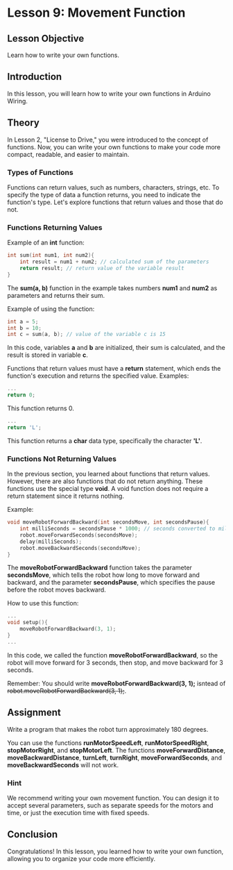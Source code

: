 # Lesson 9: Movement Function

## Lesson Objective
Learn how to write your own functions.

## Introduction
In this lesson, you will learn how to write your own functions in Arduino Wiring.

## Theory

In Lesson 2, "License to Drive," you were introduced to the concept of functions. Now, you can write your own functions to make your code more compact, readable, and easier to maintain.

### Types of Functions

Functions can return values, such as numbers, characters, strings, etc. To specify the type of data a function returns, you need to indicate the function's type. Let's explore functions that return values and those that do not.

### Functions Returning Values

Example of an **int** function:

```cpp
int sum(int num1, int num2){
    int result = num1 + num2; // calculated sum of the parameters
    return result; // return value of the variable result
}
```

The **sum(a, b)** function in the example takes numbers **num1** and **num2** as parameters and returns their sum. 

Example of using the function:
```cpp
int a = 5;
int b = 10;
int c = sum(a, b); // value of the variable c is 15
```
In this code, variables **a** and **b** are initialized, their sum is calculated, and the result is stored in variable **c**.

Functions that return values must have a **return** statement, which ends the function's execution and returns the specified value.
Examples:
```cpp
...
return 0;
```
This function returns 0.
```cpp
...
return 'L';
```
This function returns a **char** data type, specifically the character **'L'**.

### Functions Not Returning Values

In the previous section, you learned about functions that return values. However, there are also functions that do not return anything. These functions use the special type **void**. A void function does not require a return statement since it returns nothing.

Example:
```cpp
void moveRobotForwardBackward(int secondsMove, int secondsPause){
    int milliSeconds = secondsPause * 1000; // seconds converted to milliseconds for delay
    robot.moveForwardSeconds(secondsMove);
    delay(milliSeconds);
    robot.moveBackwardSeconds(secondsMove);
}
```

The **moveRobotForwardBackward** function takes the parameter **secondsMove**, which tells the robot how long to move forward and backward, and the parameter **secondsPause**, which specifies the pause before the robot moves backward.

How to use this function:
```cpp
...
void setup(){
    moveRobotForwardBackward(3, 1);
}
...
```
In this code, we called the function **moveRobotForwardBackward**, so the robot will move forward for 3 seconds, then stop, and move backward for 3 seconds.

Remember: You should write **moveRobotForwardBackward(3, 1);** isntead of ~~robot.moveRobotForwardBackward(3, 1);~~.

## Assignment
Write a program that makes the robot turn approximately 180 degrees.

You can use the functions **runMotorSpeedLeft**, **runMotorSpeedRight**, **stopMotorRight**, and **stopMotorLeft**. The functions **moveForwardDistance**, **moveBackwardDistance**, **turnLeft**, **turnRight**, **moveForwardSeconds**, and **moveBackwardSeconds** will not work.

### Hint
We recommend writing your own movement function. You can design it to accept several parameters, such as separate speeds for the motors and time, or just the execution time with fixed speeds.

## Conclusion
Congratulations! In this lesson, you learned how to write your own function, allowing you to organize your code more efficiently.